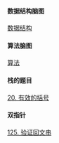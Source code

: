 #### 数据结构脑图

[数据结构](https://naotu.baidu.com/file/b832f043e2ead159d584cca4efb19703?token=7a6a56eb2630548c)

#### 算法脑图

[算法](https://naotu.baidu.com/file/0a53d3a5343bd86375f348b2831d3610?token=5ab1de1c90d5f3ec)

#### 栈的题目

[20. 有效的括号](https://leetcode-cn.com/problems/valid-parentheses/)

#### 双指针

[125. 验证回文串](https://leetcode-cn.com/problems/valid-palindrome/)

